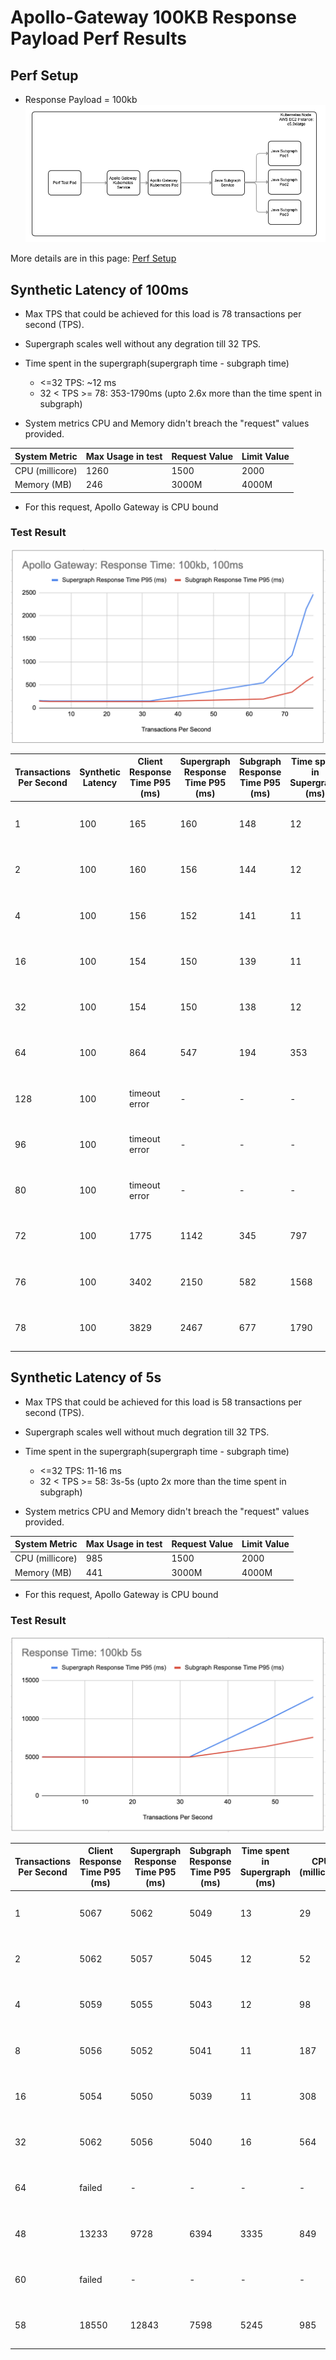 # Apollo-Gateway 100KB Response Payload Perf Results

## Perf Setup
* Response Payload = 100kb
![Gateway Setup](./GatewaySetup.png)

More details are in this page: [Perf Setup](../perf-test-setup.MD)

## Synthetic Latency of 100ms

* Max TPS that could be achieved for this load is 78 transactions per second (TPS).
* Supergraph scales well without any degration till 32 TPS.  
* Time spent in the supergraph(supergraph time - subgraph time)
  * <=32 TPS: ~12 ms
  * 32 < TPS >= 78: 353-1790ms (upto 2.6x more than the time spent in subgraph)

* System metrics CPU and Memory didn't breach the "request" values provided.

| System Metric | Max Usage in test | Request Value | Limit Value |
| --- | --- | --- | --- |
| CPU (millicore)| 1260 | 1500 | 2000 |
| Memory (MB) | 246 | 3000M | 4000M |
* For this request, Apollo Gateway is CPU bound

### Test Result
![Response Time](./100msLatency/ResponseTime100kb100ms.png)

| Transactions Per Second | Synthetic Latency | Client Response Time P95 (ms) | Supergraph Response Time P95 (ms) | Subgraph Response Time P95 (ms) | Time spent in Supergraph (ms) | CPU (millicore) | Memory (MB) | Screenshot |
| --- | --- | --- | --- | --- | --- | --- | --- | --- |
| 1 | 100 | 165 | 160 | 148 | 12 | 25 | 80 | [1tps-time.png](./100msLatency/1tps-time.png) \| [1tps-sys.png](./100msLatency/1tps-sys.png)
| 2 | 100 | 160 | 156 | 144 | 12 | 40 | 80 | [2tps-time.png](./100msLatency/2tps-time.png) \| [2tps-sys.png](./100msLatency/2tps-sys.png)
| 4 | 100 | 156 | 152 | 141 | 11 | 73 | 83 | [4tps-time.png](./100msLatency/4tps-time.png) \| [4tps-sys.png](./100msLatency/4tps-sys.png)
| 16 | 100 | 154 | 150 | 139 | 11 | 309 | 88 | [16tps-time.png](./100msLatency/16tps-time.png) \| [16tps-sys.png](./100msLatency/16tps-sys.png)
| 32 | 100 | 154 | 150 | 138 | 12 | 722 | 146 | [32tps-time.png](./100msLatency/32tps-time.png) \| [32tps-sys.png](./100msLatency/32tps-sys.png)
| 64 | 100 | 864 | 547 | 194 | 353 | 1024 | 182 | [64tps-time.png](./100msLatency/64tps-time.png) \| [64tps-sys.png](./100msLatency/64tps-sys.png)
| 128 | 100 | timeout error | - | - | - | - | - | [128tps-time.png](./100msLatency/128tps-time.png) \| [128tps-sys.png](./100msLatency/128tps-sys.png)
| 96 | 100 | timeout error | - | - | - | - | - | [96tps-time.png](./100msLatency/96tps-time.png) \| [96tps-sys.png](./100msLatency/96tps-sys.png)
| 80 | 100 | timeout error | - | - | - | - | - | [80tps-time.png](./100msLatency/80tps-time.png) \| [80tps-sys.png](./100msLatency/80tps-sys.png)
| 72 | 100 | 1775 | 1142 | 345 | 797 | 1175 | 205 | [72tps-time.png](./100msLatency/72tps-time.png) \| [72tps-sys.png](./100msLatency/72tps-sys.png)
| 76 | 100 | 3402 | 2150 | 582 | 1568 | 1250 | 249 | [76tps-time.png](./100msLatency/76tps-time.png) \| [76tps-sys.png](./100msLatency/76tps-sys.png)
| 78 | 100 | 3829 | 2467 | 677 | 1790 | 1260 | 246 | [78tps-time.png](./100msLatency/78tps-time.png) \| [78tps-sys.png](./100msLatency/78tps-sys.png)


## Synthetic Latency of 5s

* Max TPS that could be achieved for this load is 58 transactions per second (TPS).
* Supergraph scales well without much degration till 32 TPS.  
* Time spent in the supergraph(supergraph time - subgraph time)
  * <=32 TPS: 11-16 ms
  * 32 < TPS >= 58: 3s-5s (upto 2x more than the time spent in subgraph)

* System metrics CPU and Memory didn't breach the "request" values provided.

| System Metric | Max Usage in test | Request Value | Limit Value |
| --- | --- | --- | --- |
| CPU (millicore)| 985 | 1500 | 2000 |
| Memory (MB) | 441 | 3000M | 4000M |
* For this request, Apollo Gateway is CPU bound

### Test Result
![Response Time](./5000msLatency/ResponseTime100kb5s.png)

| Transactions Per Second  | Client Response Time P95 (ms) | Supergraph Response Time P95 (ms) | Subgraph Response Time P95 (ms) | Time spent in Supergraph (ms) | CPU (millicore) | Memory (MB) | Screenshot |
| --- | --- | --- | --- | --- | --- | --- | --- |
| 1 | 5067 | 5062 | 5049 | 13 | 29 | 85 | [1tps-time.png](./5000msLatency/1tps-time.png), [1tps-sys.png](./5000msLatency/1tps-sys.png)|
| 2 | 5062 | 5057 | 5045 | 12 | 52 | 87 | [2tps-time.png](./5000msLatency/2tps-time.png), [2tps-sys.png](./5000msLatency/2tps-sys.png)|
| 4 | 5059 | 5055 | 5043 | 12 | 98 | 90 | [4tps-time.png](./5000msLatency/4tps-time.png), [4tps-sys.png](./5000msLatency/4tps-sys.png)|
| 8 | 5056 | 5052 | 5041 | 11 | 187 | 111 | [8tps-time.png](./5000msLatency/8tps-time.png), [8tps-sys.png](./5000msLatency/8tps-sys.png)|
| 16 | 5054 | 5050 | 5039 | 11 | 308 | 160 | [16tps-time.png](./5000msLatency/16tps-time.png), [16tps-sys.png](./5000msLatency/16tps-sys.png) |
| 32 | 5062 | 5056 | 5040 | 16 | 564 | 181 | [32tps-time.png](./5000msLatency/32tps-time.png), [32tps-sys.png](./5000msLatency/32tps-sys.png) | 
| 64 | failed | - | - | - | - | - | [64tps-time.png](./5000msLatency/64tps-time.png), [64tps-sys.png](./5000msLatency/64tps-sys.png) |
| 48 | 13233 | 9728 | 6394 | 3335 | 849 | 341 | [48tps-time.png](./5000msLatency/48tps-time.png), [48tps-sys.png](./5000msLatency/48tps-sys.png) |
| 60 | failed | - | - | - | - | - | [60tps-time.png](./5000msLatency/60tps-time.png), [60tps-sys.png](./5000msLatency/60tps-sys.png) |
| 58 | 18550 | 12843 | 7598 | 5245 | 985 | 441 | [58tps-time.png](./5000msLatency/58tps-time.png), [58tps-sys.png](./5000msLatency/58tps-sys.png) |
